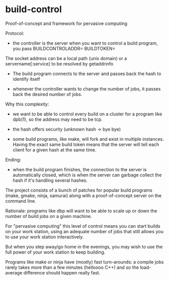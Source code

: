 # build-control
Proof-of-concept and framework for pervasive computing

Protocol:

- the controller is the server
when you want to control a build program, you pass
BUILDCONTROLADDR=<socket addr>
BUILDTOKEN=<unique hash>

The socket address can be a local path (unix domain)
or a servername[:service] to be resolved by getaddrinfo

- The build program connects to the server and passes
back the hash to identify itself

- whenever the controller wants to change the number of jobs,
it passes back the desired number of jobs.

Why this complexity:

- we want to be able to control every build on a cluster for a program
like dpb(1), so the address may need to be tcp.

- the hash offers security (unknown hash -> bye bye)

- some build programs, like make, will fork and exist in multiple instances.
Having the exact same build token means that the server will tell each client
for a given hash at the same time.

Ending:

- when the build program finishes, the connection to the server is 
automatically closed, which is when the server can garbage collect the hash
if it's handling several hashes.


The project consists of a bunch of patches for popular build programs
(make, gmake, ninja, samurai) along with a proof-of-concept server on the
command line.


Rationale: programs like dbp will want to be able to scale up or down the
number of build jobs on a given machine.

For "pervasive computing" this level of control means you can start builds
on your work station, using an adequate number of jobs that still allows
you to use your work station interactively.

But when you step away/go home in the evenings, you may wish to use the full
power of your work station to keep building.

Programs like make or ninja have (mostly) fast turn-arounds: a compile jobs
rarely takes more than a few minutes (helloooo C++) and so the load-average
difference should happen really fast.
